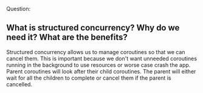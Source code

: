 Question:
## What is structured concurrency?  Why do we need it? What are the benefits?
<div class="hint">
  Structured concurrency allows us to manage coroutines so that we can cancel them. This is important because we don't want unneeded coroutines running in the background to use resources or worse case crash the app. Parent coroutines will look after their child coroutines. The parent will either wait for all the children to complete or cancel them if the parent is cancelled.
</div>
